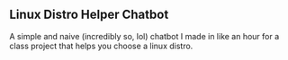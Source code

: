 ## Linux Distro Helper Chatbot

A simple and naive (incredibly so, lol) chatbot I made in like an hour for a class project that helps you choose a linux distro.